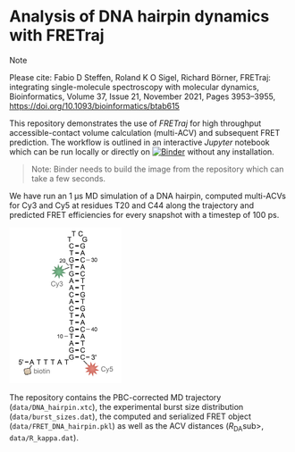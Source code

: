 # Analysis of DNA hairpin dynamics with FRETraj

> [!Note]
> Please cite: Fabio D Steffen, Roland K O Sigel, Richard Börner, FRETraj: integrating single-molecule spectroscopy with molecular dynamics, Bioinformatics, Volume 37, Issue 21, November 2021, Pages 3953–3955, https://doi.org/10.1093/bioinformatics/btab615 

This repository demonstrates the use of *FRETraj* for high throughput accessible-contact volume calculation (multi-ACV) and subsequent FRET prediction. The workflow is outlined in an interactive *Jupyter* notebook which can be run locally or directly on [![Binder](https://mybinder.org/badge_logo.svg)](https://mybinder.org/v2/gh/rna-fretools/FRETraj-demo/main?filepath=notebook%2FFRETraj_DNA_hairpin.md) without any installation.

> Note: Binder needs to build the image from the repository which can take a few seconds.

We have run an 1 &mu;s MD simulation of a DNA hairpin, computed multi-ACVs for Cy3 and Cy5 at residues T20 and C44 along the trajectory and predicted FRET efficiencies for every snapshot with a timestep of 100 ps. 

<img src="data/secondary_structure.png" width=200>

The repository contains the PBC-corrected MD trajectory (`data/DNA_hairpin.xtc`), the experimental burst size distribution (`data/burst_sizes.dat`), the computed and serialized FRET object (`data/FRET_DNA_hairpin.pkl`) as well as the ACV distances (*R*<sub>DA</sub>sub>, `data/R_kappa.dat`).
